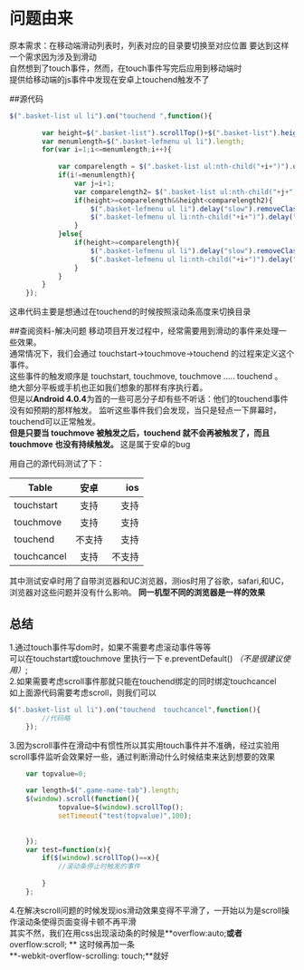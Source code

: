 # 问题由来
原本需求：在移动端滑动列表时，列表对应的目录要切换至对应位置 要达到这样一个需求因为涉及到滑动  
自然想到了touch事件，然而，在touch事件写完后应用到移动端时  
提供给移动端的js事件中发现在安卓上touchend触发不了  

##源代码

```js
$(".basket-list ul li").on("touchend ",function(){
		
		var height=$(".basket-list").scrollTop()+$(".basket-list").height()-$(".basket-list ul li").height();
		var menumlength=$(".basket-lefmenu ul li").length;
		for(var i=1;i<=menumlength;i++){
			
			var comparelength = $(".basket-list ul:nth-child("+i+")").offset().top-$(".basket-list ul:first-child").offset().top;
			if(i!=menumlength){
				var j=i+1;
				var comparelength2= $(".basket-list ul:nth-child("+j+")").offset().top-$(".basket-list ul:first-child").offset().top;
				if(height>=comparelength&&height<comparelength2){
					$(".basket-lefmenu ul li").delay("slow").removeClass("selected ");
					$(".basket-lefmenu ul li:nth-child("+i+")").delay("slow").addClass("selected");		
				}	
			}else{
				if(height>=comparelength){
					$(".basket-lefmenu ul li").delay("slow").removeClass("selected ");
					$(".basket-lefmenu ul li:nth-child("+i+")").delay("slow").addClass("selected");			
				}	
			}
		}
	});
```
这串代码主要是想通过在touchend的时候按照滚动条高度来切换目录  


##查阅资料-解决问题
移动项目开发过程中，经常需要用到滑动的事件来处理一些效果。  
通常情况下，我们会通过  touchstart->touchmove->touchend  的过程来定义这个事件。  
这些事件的触发顺序是  touchstart, touchmove, touchmove ….. touchend  。  
绝大部分平板或手机也正如我们想象的那样有序执行着。  
但是以**Android 4.0.4**为首的一些可恶分子却有些不听话：他们的touchend事件没有如预期的那样触发。
监听这些事件我们会发现，当只是轻点一下屏幕时，touchend可以正常触发。  
**但是只要当 touchmove 被触发之后，touchend 就不会再被触发了，而且 touchmove 也没有持续触发。**
这是属于安卓的bug

用自己的源代码测试了下： 

 
| Table         | 安卓          | ios   |
| ------------- |:-------------:| -----:|
| touchstart    | 支持          |  支持 |
| touchmove     | 支持          |  支持 |
| touchend      | 不支持        |  支持 |
| touchcancel   | 支持          |不支持 |

其中测试安卓时用了自带浏览器和UC浏览器，测ios时用了谷歌，safari,和UC，浏览器对这些问题并没有什么影响。
**同一机型不同的浏览器是一样的效果**
## 总结
1.通过touch事件写dom时，如果不需要考虑滚动事件等等  
  可以在touchstart或touchmove 里执行一下 e.preventDefault()  *（不是很建议使用）*;  
2.如果需要考虑scroll事件那就只能在touchend绑定的同时绑定touchcancel  
  如上面源代码需要考虑scroll，则我们可以  
```js
$(".basket-list ul li").on("touchend  touchcancel",function(){
		//代码略
	});
```
3.因为scroll事件在滑动中有惯性所以其实用touch事件并不准确，经过实验用scroll事件监听会效果好一些，通过判断滑动什么时候结束来达到想要的效果
	
```js	
	var topvalue=0;
		
	var	length=$(".game-name-tab").length;
	$(window).scroll(function(){
			topvalue=$(window).scrollTop();
			setTimeout("test(topvalue)",100);
		
		
	});
	var test=function(x){
		if($(window).scrollTop()==x){
			//滚动条停止时触发的事件
			
		}
	};
```
4.在解决scroll问题的时候发现ios滑动效果变得不平滑了，一开始以为是scroll操作滚动条使得页面变得卡顿不再平滑  
 其实不然，我们在用css出现滚动条的时候是**overflow:auto;**或者**overflow:scroll; ** 
 这时候再加一条  
 **-webkit-overflow-scrolling: touch;**就好
















